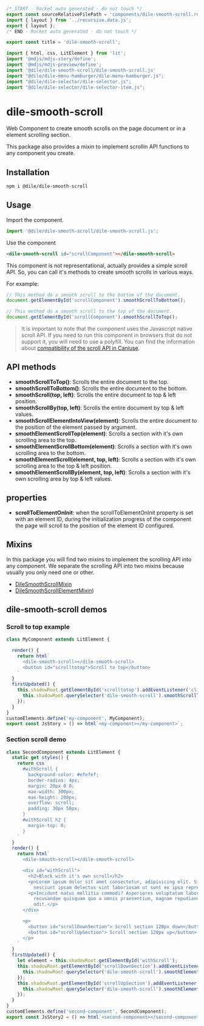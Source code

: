 ```js server
/* START - Rocket auto generated - do not touch */
export const sourceRelativeFilePath = 'components/dile-smooth-scroll.rocket.md';
import { layout } from '../recursive.data.js';
export { layout };
/* END - Rocket auto generated - do not touch */

export const title = 'dile-smooth-scroll';
```

```js script
import { html, css, LitElement } from 'lit'; 
import '@mdjs/mdjs-story/define';
import '@mdjs/mdjs-preview/define';
import '@dile/dile-smooth-scroll/dile-smooth-scroll.js'
import "@dile/dile-menu-hamburger/dile-menu-hamburger.js";
import "@dile/dile-selector/dile-selector.js";
import "@dile/dile-selector/dile-selector-item.js";
```

# dile-smooth-scroll

Web Component to create smooth scrolls on the page document or in a element scrolling section.

This package also provides a mixin to implement scrollin API functions to any component you create.

## Installation

```bash
npm i @dile/dile-smooth-scroll
```

## Usage

Import the component.

```javascript
import '@dile/dile-smooth-scroll/dile-smooth-scroll.js';
```

Use the component

```html
<dile-smooth-scroll id="scrollComponent"></dile-smooth-scroll>
```

This component is not representational, actually provides a simple scroll API. So, you can call it's methods to create smooth scrolls in various ways. 

For example:

```javascript
// This method do a smooth scroll to the bottom of the document.
document.getElementById('scrollComponent').smoothScrollToBottom();

// This method do a smooth scroll to the top of the document.
document.getElementById('scrollComponent').smoothScrollToTop();
```

> It is important to note that the component uses the Javascript native scroll API. If you need to run this component in browsers that do not support it, you will need to use a polyfill. You can find the information about [compatibility of the scroll API in Caniuse](https://caniuse.com/#feat=element-scroll-methods).

## API methods

- **smoothScrollToTop()**: Scrolls the entire document to the top.
- **smoothScrollToBottom()**: Scrolls the entire document to the bottom.
- **smoothScroll(top, left)**: Scrolls the entire document to top & left position.
- **smoothScrollBy(top, left)**: Scrolls the entire document by top & left values.
- **smoothScrollElementIntoView(element)**: Scrolls the entire document to the position of the element passed by argument.
- **smoothElementScrollTop(element)**: Scrolls a section with it's own scrolling area to the top.
- **smoothElementScrollBottom(element)**: Scrolls a section with it's own scrolling area to the bottom.
- **smoothElementScroll(element, top, left)**: Scrolls a section with it's own scrolling area to the top & left position.
- **smoothElementScrollBy(element, top, left)**: Scrolls a section with it's own scrolling area by top & left values.

## properties

- **scrollToElementOnInit**: when the scrollToElementOnInit property is set with an element ID, during the initialization progress of the component the page will scroll to the position of the element ID configured.
 
## Mixins

In this package you will find two mixins to implement the scrolling API into any component. We separate the scrolling API into two mixins because usually you only need one or other.

- [DileSmoothScrollMixin](/mixins/dile-smooth-scroll-mixin)
- [DileSmoothScrollElementMixin](/mixins/dile-smooth-scroll-element-mixin))

## dile-smooth-scroll demos

### Scroll to top example

```js preview-story
class MyComponent extends LitElement {

  render() {
    return html`
      <dile-smooth-scroll></dile-smooth-scroll>
      <button id="scrolltotop">Scroll to top</button>
    `
  }
  firstUpdated() {
    this.shadowRoot.getElementById('scrolltotop').addEventListener('click', (e) => {
      this.shadowRoot.querySelector('dile-smooth-scroll').smoothScrollToTop();
    });
  }
}
customElements.define('my-component', MyComponent);
export const JsStory = () => html`<my-component></my-component>`;
```

### Section scroll demo

```js preview-story
class SecondComponent extends LitElement {
  static get styles() {
    return css`
      #withScroll {
        background-color: #efefef;
        border-radius: 4px;
        margin: 20px 0 0;
        max-width: 300px;
        max-height: 200px;
        overflow: scroll;
        padding: 30px 50px;
      }
      #withScroll h2 {
        margin-top: 0;
      }
    `
  }
  render() {
    return html`
      <dile-smooth-scroll></dile-smooth-scroll>

      <div id="withScroll">
        <h2>Block with it's own scroll</h2>
        <p>Lorem ipsum dolor sit amet consectetur, adipisicing elit. Similique praesentium nisi eius vitae architecto dolor
          nesciunt ipsam delectus sint laboriosam ut sunt ex ipsa reprehenderit quod labore, earum a veritatis.</p>
        <p>Incidunt natus mollitia commodi? Asperiores voluptatum laborum nesciunt, minima cum qui aspernatur fugiat natus
          recusandae quisquam quo a omnis praesentium, magnam repudiandae quis, ipsam consectetur est porro sapiente aperiam
          odit.</p>
      </div>

      <p>
        <button id="scrollDownSection"> Scroll section 120px down</button>
        <button id="scrollUpSection"> Scroll section 120px up</button>
      </p>
    `
  }
  firstUpdated() {
    let element = this.shadowRoot.getElementById('withScroll');
    this.shadowRoot.getElementById('scrollDownSection').addEventListener('click', (e) => {
      this.shadowRoot.querySelector('dile-smooth-scroll').smoothElementScrollBy(element, 120, 0);
    });
    this.shadowRoot.getElementById('scrollUpSection').addEventListener('click', (e) => {
      this.shadowRoot.querySelector('dile-smooth-scroll').smoothElementScrollBy(element, -120, 0);
    });
  }
}
customElements.define('second-component', SecondComponent);
export const JsStory2 = () => html`<second-component></second-component>`;
```